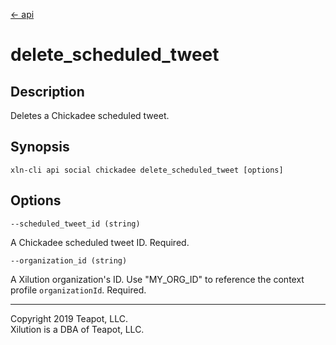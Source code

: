 [<- api](../../../api/index.md)

# delete_scheduled_tweet

## Description

Deletes a Chickadee scheduled tweet.

## Synopsis

```
xln-cli api social chickadee delete_scheduled_tweet [options]
```

## Options

`--scheduled_tweet_id (string)`

A Chickadee scheduled tweet ID. Required.

`--organization_id (string)`

A Xilution organization's ID. Use "MY_ORG_ID" to reference the context profile `organizationId`. Required.

---
Copyright 2019 Teapot, LLC.  
Xilution is a DBA of Teapot, LLC.
